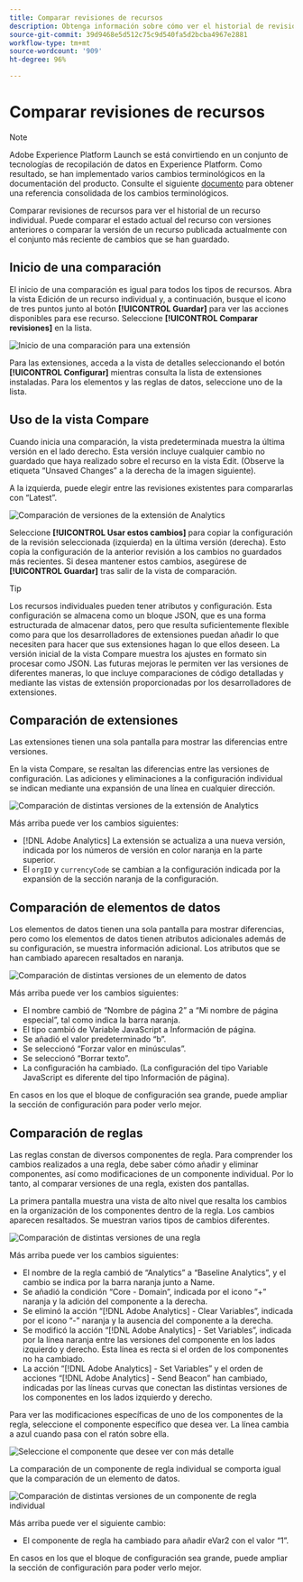 ```yaml
---
title: Comparar revisiones de recursos
description: Obtenga información sobre cómo ver el historial de revisiones de un recurso de etiquetas en Adobe Experience Platform.
source-git-commit: 39d9468e5d512c75c9d540fa5d2bcba4967e2881
workflow-type: tm+mt
source-wordcount: '909'
ht-degree: 96%

---
```


# Comparar revisiones de recursos

>[!NOTE]
>
>Adobe Experience Platform Launch se está convirtiendo en un conjunto de tecnologías de recopilación de datos en Experience Platform. Como resultado, se han implementado varios cambios terminológicos en la documentación del producto. Consulte el siguiente [documento](../../term-updates.md) para obtener una referencia consolidada de los cambios terminológicos.

Comparar revisiones de recursos para ver el historial de un recurso individual. Puede comparar el estado actual del recurso con versiones anteriores o comparar la versión de un recurso publicada actualmente con el conjunto más reciente de cambios que se han guardado.

## Inicio de una comparación

El inicio de una comparación es igual para todos los tipos de recursos. Abra la vista Edición de un recurso individual y, a continuación, busque el icono de tres puntos junto al botón **[!UICONTROL Guardar]** para ver las acciones disponibles para ese recurso. Seleccione **[!UICONTROL Comparar revisiones]** en la lista.

![Inicio de una comparación para una extensión](../../images/compare-initiate-extension.png)

Para las extensiones, acceda a la vista de detalles seleccionando el botón **[!UICONTROL Configurar]** mientras consulta la lista de extensiones instaladas. Para los elementos y las reglas de datos, seleccione uno de la lista.

## Uso de la vista Compare

Cuando inicia una comparación, la vista predeterminada muestra la última versión en el lado derecho. Esta versión incluye cualquier cambio no guardado que haya realizado sobre el recurso en la vista Edit. (Observe la etiqueta “Unsaved Changes” a la derecha de la imagen siguiente).

A la izquierda, puede elegir entre las revisiones existentes para compararlas con “Latest”.

![Comparación de versiones de la extensión de Analytics](../../images/compare-interpret-extension.png)

Seleccione **[!UICONTROL Usar estos cambios]** para copiar la configuración de la revisión seleccionada (izquierda) en la última versión (derecha). Esto copia la configuración de la anterior revisión a los cambios no guardados más recientes. Si desea mantener estos cambios, asegúrese de **[!UICONTROL Guardar]** tras salir de la vista de comparación.

>[!TIP]
>Los recursos individuales pueden tener atributos y configuración. Esta configuración se almacena como un bloque JSON, que es una forma estructurada de almacenar datos, pero que resulta suficientemente flexible como para que los desarrolladores de extensiones puedan añadir lo que necesiten para hacer que sus extensiones hagan lo que ellos deseen.
>La versión inicial de la vista Compare muestra los ajustes en formato sin procesar como JSON. Las futuras mejoras le permiten ver las versiones de diferentes maneras, lo que incluye comparaciones de código detalladas y mediante las vistas de extensión proporcionadas por los desarrolladores de extensiones.

## Comparación de extensiones

Las extensiones tienen una sola pantalla para mostrar las diferencias entre versiones.

En la vista Compare, se resaltan las diferencias entre las versiones de configuración.  Las adiciones y eliminaciones a la configuración individual se indican mediante una expansión de una línea en cualquier dirección.

![Comparación de distintas versiones de la extensión de Analytics](../../images/compare-extension.png)

Más arriba puede ver los cambios siguientes:

* [!DNL Adobe Analytics] La extensión se actualiza a una nueva versión, indicada por los números de versión en color naranja en la parte superior.
* El `orgID` y `currencyCode` se cambian a la configuración indicada por la expansión de la sección naranja de la configuración.

## Comparación de elementos de datos

Los elementos de datos tienen una sola pantalla para mostrar diferencias, pero como los elementos de datos tienen atributos adicionales además de su configuración, se muestra información adicional. Los atributos que se han cambiado aparecen resaltados en naranja.

![Comparación de distintas versiones de un elemento de datos](../../images/compare-data-element.png)

Más arriba puede ver los cambios siguientes:

* El nombre cambió de “Nombre de página 2” a “Mi nombre de página especial”, tal como indica la barra naranja.
* El tipo cambió de Variable JavaScript a Información de página.
* Se añadió el valor predeterminado “b”.
* Se seleccionó “Forzar valor en minúsculas”.
* Se seleccionó “Borrar texto”.
* La configuración ha cambiado. (La configuración del tipo Variable JavaScript es diferente del tipo Información de página).

En casos en los que el bloque de configuración sea grande, puede ampliar la sección de configuración para poder verlo mejor.

## Comparación de reglas

Las reglas constan de diversos componentes de regla. Para comprender los cambios realizados a una regla, debe saber cómo añadir y eliminar componentes, así como modificaciones de un componente individual. Por lo tanto, al comparar versiones de una regla, existen dos pantallas.

La primera pantalla muestra una vista de alto nivel que resalta los cambios en la organización de los componentes dentro de la regla. Los cambios aparecen resaltados. Se muestran varios tipos de cambios diferentes.

![Comparación de distintas versiones de una regla](../../images/compare-rule.png)

Más arriba puede ver los cambios siguientes:

* El nombre de la regla cambió de “Analytics” a “Baseline Analytics”, y el cambio se indica por la barra naranja junto a Name.
* Se añadió la condición “Core - Domain”, indicada por el icono “+” naranja y la adición del componente a la derecha.
* Se eliminó la acción “[!DNL Adobe Analytics] - Clear Variables”, indicada por el icono “-” naranja y la ausencia del componente a la derecha.
* Se modificó la acción “[!DNL Adobe Analytics] - Set Variables”, indicada por la línea naranja entre las versiones del componente en los lados izquierdo y derecho. Esta línea es recta si el orden de los componentes no ha cambiado.
* La acción “[!DNL Adobe Analytics] - Set Variables” y el orden de acciones “[!DNL Adobe Analytics] - Send Beacon” han cambiado, indicadas por las líneas curvas que conectan las distintas versiones de los componentes en los lados izquierdo y derecho.

Para ver las modificaciones específicas de uno de los componentes de la regla, seleccione el componente específico que desea ver. La línea cambia a azul cuando pasa con el ratón sobre ella.

![Seleccione el componente que desee ver con más detalle](../../images/compare-rule-component-click.png)

La comparación de un componente de regla individual se comporta igual que la comparación de un elemento de datos.

![Comparación de distintas versiones de un componente de regla individual](../../images/compare-rule-component.png)

Más arriba puede ver el siguiente cambio:

* El componente de regla ha cambiado para añadir eVar2 con el valor “1”.

En casos en los que el bloque de configuración sea grande, puede ampliar la sección de configuración para poder verlo mejor.
